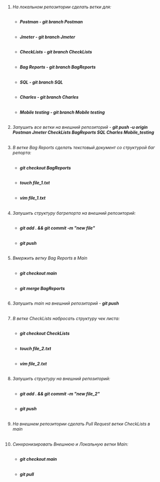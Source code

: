 1. ###### *На локальном репозитории сделать ветки для:*
    - ###### **Postman - git branch Postman**
    - ###### **Jmeter - git branch Jmeter**
    - ###### **CheckLists - git branch CheckLists**
    - ###### **Bag Reports - git branch BagReports**
    - ###### **SQL - git branch SQL**
    - ###### **Charles - git branch Charles**
    - ###### **Mobile testing - git branch Mobile testing**

2. ###### *Запушить все ветки на внешний репозиторий* \- **git push -u origin Postman Jmeter CheckLists BagReports SQL Charles Mobile_testing**

3. ###### *В ветке Bag Reports сделать текстовый документ со структурой баг репорта:*
    - ###### **git checkout BagReports**
    - ###### **touch file_1.txt**
    - ###### **vim file_1.txt**

4. ###### *Запушить структуру багрепорта на внешний репозиторий:*
    - ###### **git add . && git commit -m "new file"**
    - ###### **git push**

5. ###### *Вмержить ветку Bag Reports в Main*
    - ###### **git checkout main**
	- ###### **git merge BagReports**

6. ###### *Запушить main на внешний репозиторий* - **git push**

7. ###### *В ветке CheckLists набросать структуру чек листа:*
    - ###### **git checkout CheckLists**
	- ###### **touch file_2.txt**
    - ###### **vim file_2.txt**

8. ###### *Запушить структуру на внешний репозиторий:*
    - ###### **git add . && git commit -m "new file_2"**
	- ###### **git push**

9. ###### *На внешнем репозитории сделать Pull Request ветки CheckLists в main*

10. ###### *Синхронизировать Внешнюю и Локальную ветки Main:*
    - ###### **git checkout main**
    - ###### **git pull**


